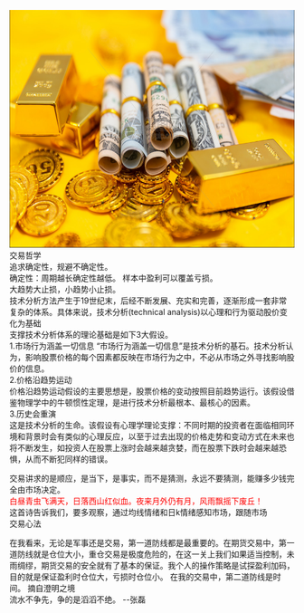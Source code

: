 <img src="images/gold.PNG" style="height:420px;width:100%;"></img>
交易哲学  
追求确定性，规避不确定性。  
确定性：周期越长确定性越低。
样本中盈利可以覆盖亏损。  
大趋势大止损，小趋势小止损。  
技术分析方法产生于19世纪末，后经不断发展、充实和完善，逐渐形成一套非常复杂的体系。具体来说，技术分析(technical analysis)以心理和行为驱动股价变化为基础  
支撑技术分析体系的理论基础是如下3大假设。  
1.市场行为涵盖一切信息
“市场行为涵盖一切信息”是技术分析的基石。技术分析认为，影响股票价格的每个因素都反映在市场行为之中，不必从市场之外寻找影响股价的信息。  
2.价格沿趋势运动  
价格沿趋势运动假设的主要思想是，股票价格的变动按照目前趋势运行。该假设借鉴物理学中的牛顿惯性定理，是进行技术分析最根本、最核心的因素。  
3.历史会重演  
这是技术分析的生命。该假设有心理学理论支撑：不同时期的投资者在面临相同环境和背景时会有类似的心理反应，以至于过去出现的价格走势和变动方式在未来也将不断发生，如投资人在股票上涨时会越来越贪婪，而在股票下跌时会越来越恐惧，从而不断犯同样的错误。  

交易讲求的是顺应，是当下，是事实，而不是猜测，永远不要猜测，能赚多少钱完全由市场决定。   
<font color="red">白昼青虫飞满天，日落西山红似血。夜来月外仍有月，风雨飘摇下废丘！</font>  
这首诗告诉我们，要多观察，通过均线情绪和日k情绪感知市场，跟随市场  
交易心法   
 
在我看来，无论是军事还是交易，第一道防线都是最重要的。在期货交易中，第一道防线就是仓位大小，重仓交易是极度危险的，在这一关上我们如果适当控制，未雨绸缪，期货交易的安全就有了基本的保证。我个人的操作策略是试探盈利加码，目的就是保证盈利时仓位大，亏损时仓位小。
在我的交易中，第二道防线是时间。  摘自澄明之境  
流水不争先，争的是滔滔不绝。  --张磊
